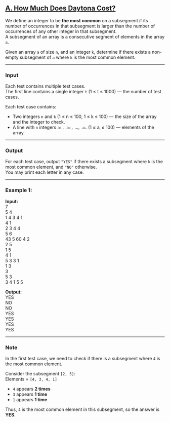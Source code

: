 ## [A. How Much Does Daytona Cost?](https://codeforces.com/problemset/problem/1878/A)

We define an integer to be **the most common** on a subsegment if its number of occurrences in that subsegment is larger than the number of occurrences of any other integer in that subsegment.  
A subsegment of an array is a consecutive segment of elements in the array `a`.

Given an array `a` of size `n`, and an integer `k`, determine if there exists a non-empty subsegment of `a` where `k` is the most common element.

---

### Input
Each test contains multiple test cases.  
The first line contains a single integer `t` (1 ≤ t ≤ 1000) — the number of test cases.  

Each test case contains:  
- Two integers `n` and `k` (1 ≤ n ≤ 100, 1 ≤ k ≤ 100) — the size of the array and the integer to check.  
- A line with `n` integers `a₁, a₂, …, aₙ` (1 ≤ aᵢ ≤ 100) — elements of the array.

---

### Output
For each test case, output `"YES"` if there exists a subsegment where `k` is the most common element, and `"NO"` otherwise.  
You may print each letter in any case.

---

### Example 1:
**Input:**  
7  
5 4  
1 4 3 4 1  
4 1  
2 3 4 4  
5 6  
43 5 60 4 2  
2 5  
1 5  
4 1  
5 3 3 1  
1 3  
3  
5 3  
3 4 1 5 5  

**Output:**  
YES  
NO  
NO  
YES  
YES  
YES  
YES  

---

### Note
In the first test case, we need to check if there is a subsegment where `4` is the most common element.

Consider the subsegment `[2, 5]`:  
Elements = `[4, 3, 4, 1]`  
- `4` appears **2 times**  
- `3` appears **1 time**  
- `1` appears **1 time**  

Thus, `4` is the most common element in this subsegment, so the answer is **YES**.
